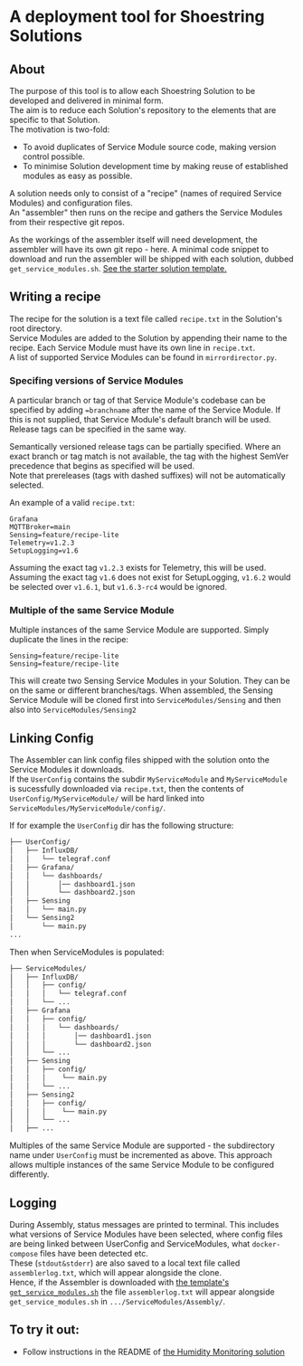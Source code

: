 # A deployment tool for Shoestring Solutions

## About
The purpose of this tool is to allow each Shoestring Solution to be developed and delivered in minimal form.  
The aim is to reduce each Solution's repository to the elements that are specific to that Solution.  
The motivation is two-fold:
- To avoid duplicates of Service Module source code, making version control possible.  
- To minimise Solution development time by making reuse of established modules as easy as possible.

A solution needs only to consist of a "recipe" (names of required Service Modules) and configuration files.  
An "assembler" then runs on the recipe and gathers the Service Modules from their respective git repos.  

As the workings of the assembler itself will need development, the assembler will have its own git repo - here. A minimal code snippet to download and run the assembler will be shipped with each solution, dubbed `get_service_modules.sh`. [See the starter solution template.](https://github.com/DigitalShoestringSolutions/starter-solution-template/blob/feature/assembler/ServiceModules/Assembly/get_service_modules.sh)


## Writing a recipe
The recipe for the solution is a text file called `recipe.txt` in the Solution's root directory.  
Service Modules are added to the Solution by appending their name to the recipe. Each Service Module must have its own line in `recipe.txt`.    
A list of supported Service Modules can be found in `mirrordirector.py`.

### Specifing versions of Service Modules
A particular branch or tag of that Service Module's codebase can be specified by adding `=branchname` after the name of the Service Module. If this is not supplied, that Service Module's default branch will be used. Release tags can be specified in the same way.  

Semantically versioned release tags can be partially specified. Where an exact branch or tag match is not available, the tag with the highest SemVer precedence that begins as specified will be used.  
Note that prereleases (tags with dashed suffixes) will not be automatically selected.  

An example of a valid `recipe.txt`:
```
Grafana
MQTTBroker=main
Sensing=feature/recipe-lite
Telemetry=v1.2.3
SetupLogging=v1.6
```
Assuming the exact tag `v1.2.3` exists for Telemetry, this will be used.  
Assuming the exact tag `v1.6` does not exist for SetupLogging, `v1.6.2` would be selected over `v1.6.1`, but `v1.6.3-rc4` would be ignored.

### Multiple of the same Service Module
Multiple instances of the same Service Module are supported. Simply duplicate the lines in the recipe:
```
Sensing=feature/recipe-lite
Sensing=feature/recipe-lite
```
This will create two Sensing Service Modules in your Solution. They can be on the same or different branches/tags. 
When assembled, the Sensing Service Module will be cloned first into `ServiceModules/Sensing` and then also into `ServiceModules/Sensing2`


## Linking Config

The Assembler can link config files shipped with the solution onto the Service Modules it downloads.  
If the `UserConfig` contains the subdir `MyServiceModule` and `MyServiceModule` is sucessfully downloaded via `recipe.txt`, then the contents of `UserConfig/MyServiceModule/` will be hard linked into `ServiceModules/MyServiceModule/config/`. 


If for example the `UserConfig` dir has the following structure:

```bash
├── UserConfig/
│   ├── InfluxDB/
│   │   └── telegraf.conf
│   ├── Grafana/
│   │   └── dashboards/
│   │       │── dashboard1.json
│   │       └── dashboard2.json
│   ├── Sensing
│   │   └── main.py
│   └── Sensing2
│       └── main.py
...
```
Then when ServiceModules is populated:

```bash
├── ServiceModules/
│   ├── InfluxDB/
│   │   ├── config/
│   │   │   └── telegraf.conf
│   │   └── ...
│   ├── Grafana
│   │   ├── config/
│   │   │   └── dashboards/
│   │   │       │── dashboard1.json
│   │   │       └── dashboard2.json
│   │   └── ...
│   ├── Sensing
│   │   ├── config/
│   │   │    └── main.py
│   │   └── ...
│   ├── Sensing2
│   │   ├── config/
│   │   │    └── main.py
│   │   └── ...
│   ├── ...
```
Multiples of the same Service Module are supported - the subdirectory name under `UserConfig` must be incremented as above. This approach allows multiple instances of the same Service Module to be configured differently.


## Logging

During Assembly, status messages are printed to terminal. This includes what versions of Service Modules have been selected, where config files are being linked between UserConfig and ServiceModules, what `docker-compose` files have been detected etc.  
These (`stdout&stderr`) are also saved to a local text file called `assemblerlog.txt`, which will appear alongside the clone.  
Hence, if the Assembler is downloaded with [the template's `get_service_modules.sh`](https://github.com/DigitalShoestringSolutions/starter-solution-template/blob/feature/assembler/ServiceModules/Assembly/get_service_modules.sh) the file `assemblerlog.txt` will appear alongside `get_service_modules.sh` in `.../ServiceModules/Assembly/`.

## To try it out:

- Follow instructions in the README of [the Humidity Monitoring solution](https://github.com/DigitalShoestringSolutions/HumidityMonitoring)
